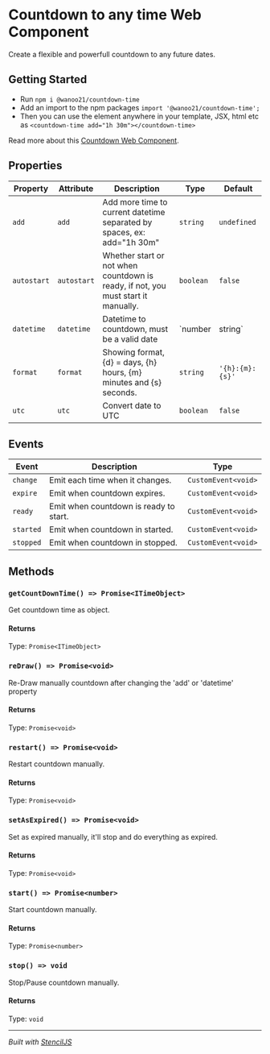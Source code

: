 # Countdown to any time Web Component

Create a flexible and powerfull countdown to any future dates.

## Getting Started

- Run `npm i @wanoo21/countdown-time`
- Add an import to the npm packages `import '@wanoo21/countdown-time';`
- Then you can use the element anywhere in your template, JSX, html etc as `<countdown-time add="1h 30m"></countdown-time>`

Read more about this [Countdown Web Component](https://yon.fun/simple-and-powerful-countdown-in-js/).

## Properties

| Property    | Attribute   | Description                                                                       | Type              | Default         |
| ----------- | ----------- | --------------------------------------------------------------------------------- | ----------------- | --------------- |
| `add`       | `add`       | Add more time to current datetime separated by spaces, ex: add="1h 30m"           | `string`          | `undefined`     |
| `autostart` | `autostart` | Whether start or not when countdown is ready, if not, you must start it manually. | `boolean`         | `false`         |
| `datetime`  | `datetime`  | Datetime to countdown, must be a valid date                                       | `number | string` | `null`          |
| `format`    | `format`    | Showing format, {d} = days, {h} hours, {m} minutes and {s} seconds.               | `string`          | `'{h}:{m}:{s}'` |
| `utc`       | `utc`       | Convert date to UTC                                                               | `boolean`         | `false`         |

## Events

| Event     | Description                            | Type                |
| --------- | -------------------------------------- | ------------------- |
| `change`  | Emit each time when it changes.        | `CustomEvent<void>` |
| `expire`  | Emit when countdown expires.           | `CustomEvent<void>` |
| `ready`   | Emit when countdown is ready to start. | `CustomEvent<void>` |
| `started` | Emit when countdown in started.        | `CustomEvent<void>` |
| `stopped` | Emit when countdown in stopped.        | `CustomEvent<void>` |

## Methods

### `getCountDownTime() => Promise<ITimeObject>`

Get countdown time as object.

#### Returns

Type: `Promise<ITimeObject>`

### `reDraw() => Promise<void>`

Re-Draw manually countdown after changing the 'add' or 'datetime' property

#### Returns

Type: `Promise<void>`

### `restart() => Promise<void>`

Restart countdown manually.

#### Returns

Type: `Promise<void>`

### `setAsExpired() => Promise<void>`

Set as expired manually, it'll stop and do everything as expired.

#### Returns

Type: `Promise<void>`

### `start() => Promise<number>`

Start countdown manually.

#### Returns

Type: `Promise<number>`

### `stop() => void`

Stop/Pause countdown manually.

#### Returns

Type: `void`

---

_Built with [StencilJS](https://stenciljs.com/)_
